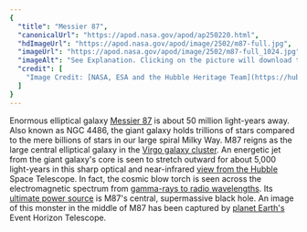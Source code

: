 ```yaml
---
{
  "title": "Messier 87",
  "canonicalUrl": "https://apod.nasa.gov/apod/ap250220.html",
  "hdImageUrl": "https://apod.nasa.gov/apod/image/2502/m87-full.jpg",
  "imageUrl": "https://apod.nasa.gov/apod/image/2502/m87-full_1024.jpg",
  "imageAlt": "See Explanation. Clicking on the picture will download the highest resolution version available.",
  "credit": [
    "Image Credit: [NASA, ESA and the Hubble Heritage Team](https://hubblesite.org/)"
  ]
}
---
```


Enormous elliptical galaxy [Messier 87](https://science.nasa.gov/mission/hubble/science/explore-the-night-sky/hubble-messier-catalog/messier-87/) is about 50 million light-years away. Also known as NGC 4486, the giant galaxy holds trillions of stars compared to the mere billions of stars in our large spiral Milky Way. M87 reigns as the large central elliptical galaxy in the [Virgo galaxy cluster](https://apod.nasa.gov/apod/ap230526.html). An energetic jet from the giant galaxy's core is seen to stretch outward for about 5,000 light-years in this sharp optical and near-infrared [view from the Hubble](https://hubblesite.org/contents/media/images/2000/20/968-Image) Space Telescope. In fact, the cosmic blow torch is seen across the electromagnetic spectrum from [gamma-rays to radio wavelengths](https://eventhorizontelescope.org/blog/m87s-powerful-jet-unleashes-rare-gamma-ray-outburst). Its [ultimate power source](https://apod.nasa.gov/apod/ap240509.html) is M87's central, supermassive black hole. An image of this monster in the middle of M87 has been captured by [planet Earth's](https://ui.adsabs.harvard.edu/abs/2019ApJ...875L...1E/abstract) Event Horizon Telescope.
